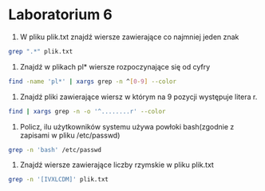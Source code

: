 # Laboratorium 6
1. W pliku plik.txt znajdź wiersze zawierające co najmniej jeden znak
```sh
grep ".*" plik.txt
```

1. Znajdź w plikach pl* wiersze rozpoczynające się od cyfry
```sh
find -name 'pl*' | xargs grep -n ^[0-9] --color
```

1. Znajdź pliki zawierające wiersz w którym na 9 pozycji występuje litera r.
```sh
find | xargs grep -n -o '^........r' --color
```

1. Policz, ilu użytkowników systemu używa powłoki bash(zgodnie z zapisami w pliku /etc/passwd)
```sh
grep -n 'bash' /etc/passwd
```

1. Znajdź wiersze zawierające liczby rzymskie w pliku plik.txt
```sh
grep -n '[IVXLCDM]' plik.txt
```
